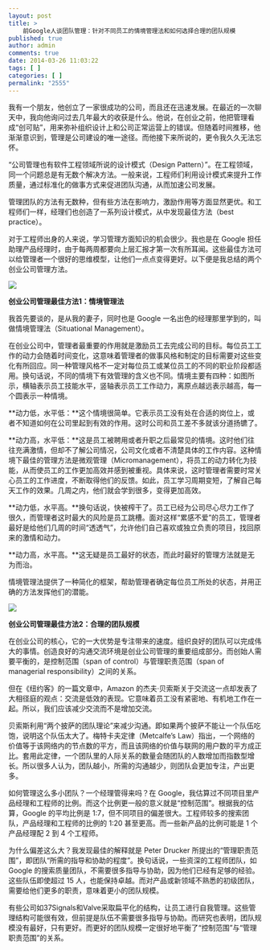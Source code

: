 ```yaml
---
layout: post
title: >
    前Google人谈团队管理：针对不同员工的情境管理法和如何选择合理的团队规模
published: true
author: admin
comments: true
date: 2014-03-26 11:03:22
tags: [ ]
categories: [ ]
permalink: "2555"
---
```

我有一个朋友，他创立了一家很成功的公司，而且还在迅速发展。在最近的一次聊天中，我向他询问过去几年最大的收获是什么。他说，在创业之前，他把管理看成“创可贴”，用来弥补组织设计上和公司正常运营上的错误。但随着时间推移，他渐渐意识到，管理是公司建设的唯一途径。而他接下来所说的，更令我久久无法忘怀。

“公司管理也有软件工程领域所说的设计模式（Design Pattern）”。在工程领域，同一个问题总是有无数个解决方法。一般来说，工程师们利用设计模式来提升工作质量，通过标准化的做事方式来促进团队沟通，从而加速公司发展。

管理团队的方法有无数种，但有些方法在影响力，激励作用等方面显然更优。和工程师们一样，经理们也创造了一系列设计模式，从中发现最佳方法（best practice）。

对于工程师出身的人来说，学习管理方面知识的机会很少。我也是在 Google 担任助理产品经理时，由于每两周都要向上层汇报才第一次有所耳闻。这些最佳方法可以给管理者一个很好的思维模型，让他们一点点变得更好。以下便是我总结的两个创业公司管理方法。

![][1]
  
**创业公司管理最佳方法1：情境管理法**

我首先要谈的，是从我的妻子，同时也是 Google 一名出色的经理那里学到的，叫做情境管理法（Situational Management）。

在创业公司中，管理者最重要的作用就是激励员工去完成公司的目标。每位员工工作的动力会随着时间变化，这意味着管理者的做事风格和制定的目标需要对这些变化有所回应。同一种管理风格不一定对每位员工或某位员工的不同的职业阶段都适用。换句话说，不同的情境下有效管理的含义也不同。情境主要有四种：如图所示，横轴表示员工技能水平，竖轴表示员工工作动力，离原点越远表示越高，每一个圆表示一种情境。

**动力低，水平低：**这个情境很简单。它表示员工没有处在合适的岗位上，或者不知道如何在公司里起到有效的作用。这时公司和员工差不多就该分道扬镳了。

**动力高，水平低：**这是员工被聘用或者升职之后最常见的情境。这时他们往往充满激情，但却不了解公司情况，公司文化或者不清楚具体的工作内容。这种情境下最佳的管理方法是微观管理（Micromanagement），将员工的动力转化为技能，从而使员工的工作更加高效并感到被重视。具体来说，这时管理者需要时常关心员工的工作进度，不断取得他们的反馈。如此，员工学习周期变短，了解自己每天工作的效果。几周之内，他们就会学到很多，变得更加高效。

**动力低，水平高。**换句话说，快被榨干了。员工已经为公司尽心尽力工作了很久，而管理者这时最大的风险是员工跳槽。面对这样“累感不爱”的员工，管理者最好是给他们几周的时间“透透气”，允许他们自己喜欢或独立负责的项目，找回原来的激情和动力。

**动力高，水平高。**这无疑是员工最好的状态，而此时最好的管理方法就是无为而治。

情境管理法提供了一种简化的框架，帮助管理者确定每位员工所处的状态，并用正确的方法发挥他们的潜能。

![][2]
  
**创业公司管理最佳方法2：合理的团队规模**

在创业公司的核心，它的一大优势是专注带来的速度。组织良好的团队可以完成伟大的事情。创造良好的沟通交流环境是创业公司管理的重要组成部分。而创始人需要平衡的，是控制范围（span of control）与管理职责范围（span of managerial responsibility）之间的关系。

但在《纽约客》的一篇文章中，Amazon 的杰夫·贝索斯关于交流这一点却发表了大相径庭的观点：交流是低效的表现。它意味着员工没有紧密地、有机地工作在一起。所以，我们应该减少交流而不是增加交流。

贝索斯利用“两个披萨的团队理论”来减少沟通。即如果两个披萨不能让一个队伍吃饱，说明这个队伍太大了。梅特卡夫定律（Metcalfe&#8217;s Law）指出，一个网络的价值等于该网络内的节点数的平方，而且该网络的价值与联网的用户数的平方成正比。套用此定律，一个团队里的人际关系的数量会随团队的人数增加而指数型增长。所以很多人认为，团队越小，所需的沟通越少，则团队会更加专注，产出更多。

如何管理这么多小团队？一个经理管得来吗？在 Google，我估算过不同项目里产品经理和工程师的比例。而这个比例更一般的意义就是“控制范围”。根据我的估算，Google 的平均比例是 1:7，但不同项目的偏差很大。工程师较多的搜索团队，产品经理和工程师的比例的 1:20 甚至更高。而一些新产品的比例可能是 1 个产品经理配 2 到 4 个工程师。

为什么偏差这么大？我发现最佳的解释就是 Peter Drucker 所提出的“管理职责范围”，即团队“所需的指导和协助的程度”。换句话说，一些资深的工程师团队，如 Google 的搜索质量团队，不需要很多指导与协助，因为他们已经有足够的经验。这些队伍即使超过 15 人，也能保持卓越。而对产品或新领域不熟悉的初级团队，需要给他们更多的职责，意味着更小的团队规模。

有些公司如37Signals和Valve采取扁平化的结构，让员工进行自我管理。这些管理结构可能很有效，但前提是队伍不需要很多指导与协助。而研究也表明，团队规模没有最好，只有更好。而更好的团队规模一定很好地平衡了“控制范围”与“管理职责范围”的关系。

 [1]: http://yongz.com/yz/wp-content/uploads/2014/04/314b6d98ba3e71930b47d460ce11f215.png
 [2]: http://yongz.com/yz/wp-content/uploads/2014/04/2184a9b5ed82c4b9ea6d4ec7aba4dec2.jpg
